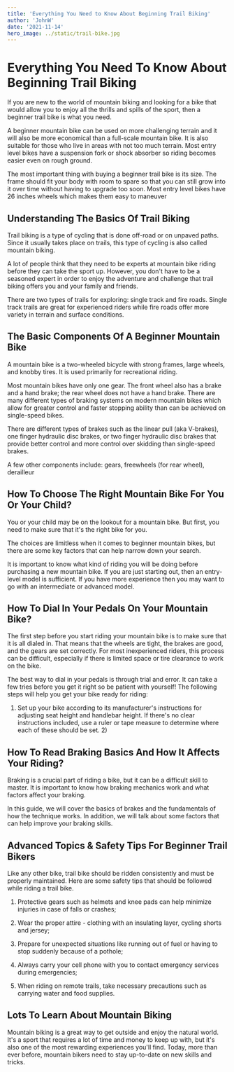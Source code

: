 ```yaml
---
title: 'Everything You Need to Know About Beginning Trail Biking'
author: 'JohnW'
date: '2021-11-14'
hero_image: ../static/trail-bike.jpg
---
```


# Everything You Need To Know About Beginning Trail Biking
If you are new to the world of mountain biking and looking for a bike that would allow you to enjoy all the thrills and spills of the sport, then a beginner trail bike is what you need.

A beginner mountain bike can be used on more challenging terrain and it will also be more economical than a full-scale mountain bike. It is also suitable for those who live in areas with not too much terrain. Most entry level bikes have a suspension fork or shock absorber so riding becomes easier even on rough ground.

The most important thing with buying a beginner trail bike is its size. The frame should fit your body with room to spare so that you can still grow into it over time without having to upgrade too soon. Most entry level bikes have 26 inches wheels which makes them easy to maneuver

## Understanding The Basics Of Trail Biking
Trail biking is a type of cycling that is done off-road or on unpaved paths. Since it usually takes place on trails, this type of cycling is also called mountain biking.

A lot of people think that they need to be experts at mountain bike riding before they can take the sport up. However, you don't have to be a seasoned expert in order to enjoy the adventure and challenge that trail biking offers you and your family and friends.

There are two types of trails for exploring: single track and fire roads. Single track trails are great for experienced riders while fire roads offer more variety in terrain and surface conditions.

## The Basic Components Of A Beginner Mountain Bike
A mountain bike is a two-wheeled bicycle with strong frames, large wheels, and knobby tires. It is used primarily for recreational riding.

Most mountain bikes have only one gear. The front wheel also has a brake and a hand brake; the rear wheel does not have a hand brake. There are many different types of braking systems on modern mountain bikes which allow for greater control and faster stopping ability than can be achieved on single-speed bikes.

There are different types of brakes such as the linear pull (aka V-brakes), one finger hydraulic disc brakes, or two finger hydraulic disc brakes that provide better control and more control over skidding than single-speed brakes.

A few other components include: gears, freewheels (for rear wheel), derailleur

## How To Choose The Right Mountain Bike For You Or Your Child?
You or your child may be on the lookout for a mountain bike. But first, you need to make sure that it's the right bike for you.

The choices are limitless when it comes to beginner mountain bikes, but there are some key factors that can help narrow down your search.

It is important to know what kind of riding you will be doing before purchasing a new mountain bike. If you are just starting out, then an entry-level model is sufficient. If you have more experience then you may want to go with an intermediate or advanced model.

## How To Dial In Your Pedals On Your Mountain Bike?
The first step before you start riding your mountain bike is to make sure that it is all dialed in. That means that the wheels are tight, the brakes are good, and the gears are set correctly. For most inexperienced riders, this process can be difficult, especially if there is limited space or tire clearance to work on the bike.

The best way to dial in your pedals is through trial and error. It can take a few tries before you get it right so be patient with yourself! The following steps will help you get your bike ready for riding:

1) Set up your bike according to its manufacturer's instructions for adjusting seat height and handlebar height. If there's no clear instructions included, use a ruler or tape measure to determine where each of these should be set. 2)

## How To Read Braking Basics And How It Affects Your Riding?
Braking is a crucial part of riding a bike, but it can be a difficult skill to master. It is important to know how braking mechanics work and what factors affect your braking.

In this guide, we will cover the basics of brakes and the fundamentals of how the technique works. In addition, we will talk about some factors that can help improve your braking skills.

## Advanced Topics & Safety Tips For Beginner Trail Bikers
Like any other bike, trail bike should be ridden consistently and must be properly maintained. Here are some safety tips that should be followed while riding a trail bike.

1. Protective gears such as helmets and knee pads can help minimize injuries in case of falls or crashes;

2. Wear the proper attire - clothing with an insulating layer, cycling shorts and jersey;

3. Prepare for unexpected situations like running out of fuel or having to stop suddenly because of a pothole;

4. Always carry your cell phone with you to contact emergency services during emergencies;

5. When riding on remote trails, take necessary precautions such as carrying water and food supplies.

## Lots To Learn About Mountain Biking
Mountain biking is a great way to get outside and enjoy the natural world. It's a sport that requires a lot of time and money to keep up with, but it's also one of the most rewarding experiences you'll find. Today, more than ever before, mountain bikers need to stay up-to-date on new skills and tricks.
